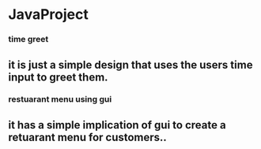 # JavaProject
### time greet
## it is just a simple design that uses the users time input to greet them.

### restuarant menu using gui
## it has a simple implication of gui to create a retuarant menu for customers..
